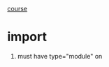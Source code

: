 [course](https://canvas.ucsc.edu/courses/56622)

# import

1. must have type="module" on <script>
2. must include .js extension on imports

# vscode settings

1. liveserver config
   Go to Files > Preferences > Settings
  
   From Default User settings choose LiveServer Config
   Open settings.json and add

   "liveServer.settings.CustomBrowser": "chrome"

# default browser

Start/Default Apps/Web Browser -> chrome

# default PDF

Right Click on PDF/Properties/Change -> chrome

# git

1. Download windows client
2. Use mingw

## existing repository

1. git clone <repository>
2. add files from vscode to directory
3. git add, commit, push
4. need to set email and user git config --global user.email | user.name
